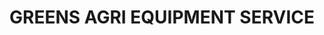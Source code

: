 ---
title: "GREENS AGRI EQUIPMENT SERVICE"
url: /kasaragod/greens-agri-equipment-service/
shop: shop
---